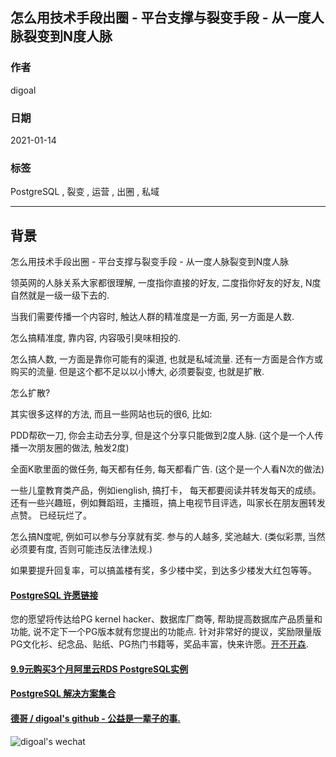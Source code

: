 ## 怎么用技术手段出圈 - 平台支撑与裂变手段 - 从一度人脉裂变到N度人脉  
      
### 作者      
digoal      
      
### 日期      
2021-01-14       
      
### 标签      
PostgreSQL , 裂变 , 运营 , 出圈 , 私域    
      
----      
      
## 背景   
怎么用技术手段出圈 - 平台支撑与裂变手段 - 从一度人脉裂变到N度人脉  
  
领英网的人脉关系大家都很理解, 一度指你直接的好友, 二度指你好友的好友, N度自然就是一级一级下去的.  
  
当我们需要传播一个内容时, 触达人群的精准度是一方面, 另一方面是人数.  
  
怎么搞精准度, 靠内容, 内容吸引臭味相投的.  
  
怎么搞人数, 一方面是靠你可能有的渠道, 也就是私域流量. 还有一方面是合作方或购买的流量. 但是这个都不足以以小博大, 必须要裂变, 也就是扩散.   
  
怎么扩散?  
  
其实很多这样的方法, 而且一些网站也玩的很6, 比如:  
  
PDD帮砍一刀, 你会主动去分享, 但是这个分享只能做到2度人脉. (这个是一个人传播一次朋友圈的做法, 触发2度)  
  
全面K歌里面的做任务, 每天都有任务, 每天都看广告. (这个是一个人看N次的做法)  
  
一些儿童教育类产品，例如ienglish, 搞打卡， 每天都要阅读并转发每天的成绩。还有一些兴趣班，例如舞蹈班，主播班，搞上电视节目评选，叫家长在朋友圈转发点赞。 已经玩烂了。    
  
怎么搞N度呢, 例如可以参与分享就有奖. 参与的人越多, 奖池越大. (类似彩票, 当然必须要有度, 否则可能违反法律法规.)  
  
如果要提升回复率，可以搞盖楼有奖，多少楼中奖，到达多少楼发大红包等等。   
  
  
#### [PostgreSQL 许愿链接](https://github.com/digoal/blog/issues/76 "269ac3d1c492e938c0191101c7238216")
您的愿望将传达给PG kernel hacker、数据库厂商等, 帮助提高数据库产品质量和功能, 说不定下一个PG版本就有您提出的功能点. 针对非常好的提议，奖励限量版PG文化衫、纪念品、贴纸、PG热门书籍等，奖品丰富，快来许愿。[开不开森](https://github.com/digoal/blog/issues/76 "269ac3d1c492e938c0191101c7238216").  
  
  
#### [9.9元购买3个月阿里云RDS PostgreSQL实例](https://www.aliyun.com/database/postgresqlactivity "57258f76c37864c6e6d23383d05714ea")
  
  
#### [PostgreSQL 解决方案集合](https://yq.aliyun.com/topic/118 "40cff096e9ed7122c512b35d8561d9c8")
  
  
#### [德哥 / digoal's github - 公益是一辈子的事.](https://github.com/digoal/blog/blob/master/README.md "22709685feb7cab07d30f30387f0a9ae")
  
  
![digoal's wechat](../pic/digoal_weixin.jpg "f7ad92eeba24523fd47a6e1a0e691b59")
  
